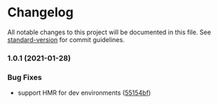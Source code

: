 # Changelog

All notable changes to this project will be documented in this file. See [standard-version](https://github.com/conventional-changelog/standard-version) for commit guidelines.

### 1.0.1 (2021-01-28)


### Bug Fixes

* support HMR for dev environments ([55154bf](https://github.com/gomah/fastify-nuxtjs/commit/55154bf7eb1cc3c0cb0a1045bbe5ab0b92f694c0))
